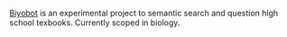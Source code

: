 [Biyobot](https://biyobot.netlify.app/) is an experimental project to semantic search and question high school texbooks. Currently scoped in biology.
